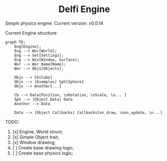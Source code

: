 <h1 align="center">Delfi Engine</h1>

Simple physics engine. Current version: v0.0.14

Current Engine structure:

```mermaid
graph TD;
    Eng[Engine];
    Eng --> Wor[World];
    Eng --> Set[Settings];
    Eng --> Win[Window, Surface];
    Wor --> Wor_Name[Name];
    Wor --> Objs[Objects];
    
    Objs --> Cb[Cube]
    Objs --> |Examples| Sph[Sphere]
    Objs --> Another[...]

    Cb --> Data[Position, \nRotation, \nScale, \n... ]
    Sph --> |Object Data| Data
    Another --> Data
    
    Data --> |Object Callbacks| Callbacks[on_draw, \non_update, \n...]

```

TODO:
1. [x] Engine, World struct;
2. [x] Simple Object trait;
3. [x] Window drawing;
4. [ ] Create base drawing logic;
5. [ ] Create base physics logic;